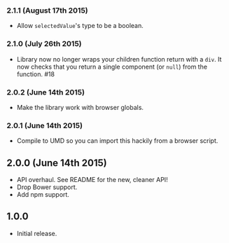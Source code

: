 ### 2.1.1 (August 17th 2015)
- Allow `selectedValue`'s type to be a boolean.

### 2.1.0 (July 26th 2015)
- Library now no longer wraps your children function return with a `div`. It now checks that you return a single component (or `null`) from the function. #18

### 2.0.2 (June 14th 2015)
- Make the library work with browser globals.

### 2.0.1 (June 14th 2015)
- Compile to UMD so you can import this hackily from a browser script.

## 2.0.0 (June 14th 2015)
- API overhaul. See README for the new, cleaner API!
- Drop Bower support.
- Add npm support.

## 1.0.0
- Initial release.
